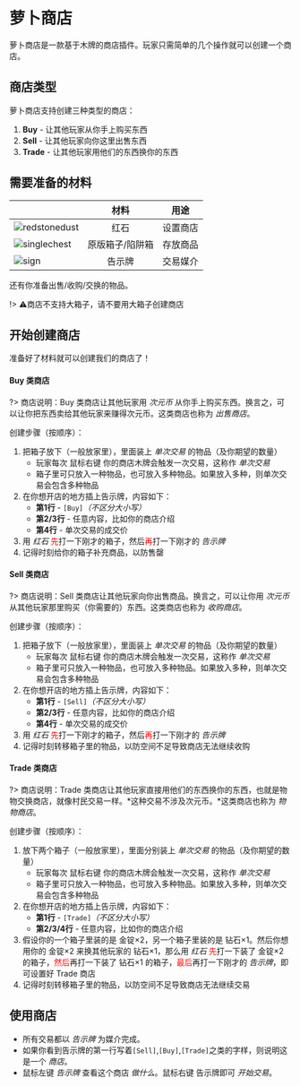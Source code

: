 # 萝卜商店

萝卜商店是一款基于木牌的商店插件。玩家只需简单的几个操作就可以创建一个商店。

## 商店类型

萝卜商店支持创建三种类型的商店：

1. **Buy** - 让其他玩家从你手上购买东西
2. **Sell** - 让其他玩家向你这里出售东西
3. **Trade** - 让其他玩家用他们的东西换你的东西

## 需要准备的材料

[redstone]: https://gamepedia.cursecdn.com/minecraft_gamepedia/thumb/9/91/Redstone_Dust_Revision_1.png/64px-Redstone_Dust_Revision_1.png ':size=32'
[singlechest]: https://gamepedia.cursecdn.com/minecraft_gamepedia/thumb/3/32/Chest_Revision_1.png/64px-Chest_Revision_1.png ':size=32'
[sign]: https://gamepedia.cursecdn.com/minecraft_gamepedia/thumb/0/0d/Oak_Sign_Revision_1.png/64px-Oak_Sign_Revision_1.png ':size=32'

|                             |      材料       |   用途   |
| --------------------------- | :-------------: | :------: |
| ![redstonedust][redstone]   |      红石       | 设置商店 |
| ![singlechest][singlechest] | 原版箱子/陷阱箱 | 存放商品 |
| ![sign][sign]               |     告示牌      | 交易媒介 |

还有你准备出售/收购/交换的物品。

!> ⚠️商店不支持大箱子，请不要用大箱子创建商店

## 开始创建商店

准备好了材料就可以创建我们的商店了！

<!-- tabs:start -->

#### **Buy 类商店**

?> 商店说明：Buy 类商店让其他玩家用 *次元币* 从你手上购买东西。换言之，可以让你把东西卖给其他玩家来赚得次元币。这类商店也称为 *出售商店*。

创建步骤（按顺序）：

1. 把箱子放下（一般放家里），里面装上 *单次交易* 的物品（及你期望的数量）
   - 玩家每次 <kbd>鼠标右键</kbd> 你的商店木牌会触发一次交易，这称作 *单次交易*
   - 箱子里可只放入一种物品，也可放入多种物品。如果放入多种，则单次交易会包含多种物品
2. 在你想开店的地方插上告示牌，内容如下：
   - **第1行** - `[Buy]`*（不区分大小写）*
   - **第2/3行** - 任意内容，比如你的商店介绍
   - **第4行** - 单次交易的成交价
3. 用 *红石* <span style="color: red">先</span>打一下刚才的箱子，然后<span style="color: red">再</span>打一下刚才的 *告示牌*
4. 记得时刻给你的箱子补充商品，以防售罄

#### **Sell 类商店**

?> 商店说明：Sell 类商店让其他玩家向你出售商品。换言之，可以让你用 *次元币* 从其他玩家那里购买（你需要的）东西。这类商店也称为 *收购商店*。

创建步骤（按顺序）：

1. 把箱子放下（一般放家里），里面装上 *单次交易* 的物品（及你期望的数量）
   - 玩家每次 <kbd>鼠标右键</kbd> 你的商店木牌会触发一次交易，这称作 *单次交易*
   - 箱子里可只放入一种物品，也可放入多种物品。如果放入多种，则单次交易会包含多种物品
2. 在你想开店的地方插上告示牌，内容如下：
   - **第1行** - `[Sell]`*（不区分大小写）*
   - **第2/3行** - 任意内容，比如你的商店介绍
   - **第4行** - 单次交易的成交价
3. 用 *红石* <span style="color: red">先</span>打一下刚才的箱子，然后<span style="color: red">再</span>打一下刚才的 *告示牌*
4. 记得时刻转移箱子里的物品，以防空间不足导致商店无法继续收购

#### **Trade 类商店**

?> 商店说明：Trade 类商店让其他玩家直接用他们的东西换你的东西，也就是物物交换商店，就像村民交易一样。*这种交易不涉及次元币。*这类商店也称为 *物物商店*。

创建步骤（按顺序）：

1. 放下两个箱子（一般放家里），里面分别装上 *单次交易* 的物品（及你期望的数量）
   - 玩家每次 <kbd>鼠标右键</kbd> 你的商店木牌会触发一次交易，这称作 *单次交易*
   - 箱子里可只放入一种物品，也可放入多种物品。如果放入多种，则单次交易会包含多种物品
2. 在你想开店的地方插上告示牌，内容如下：
   - **第1行** - `[Trade]`*（不区分大小写）*
   - **第2/3/4行** - 任意内容，比如你的商店介绍
3. 假设你的一个箱子里装的是 金锭×2，另一个箱子里装的是 钻石×1。然后你想用你的 金锭×2 来换其他玩家的 钻石×1，那么用 *红石* <span style="color: red">先</span>打一下装了 金锭×2 的箱子，<span style="color: red">然后</span>再打一下装了 钻石×1 的箱子，<span style="color: red">最后</span>再打一下刚才的 *告示牌*，即可设置好 Trade 商店
4. 记得时刻转移箱子里的物品，以防空间不足导致商店无法继续交易

<!-- tabs:end -->

## 使用商店

- 所有交易都以 *告示牌* 为媒介完成。
- 如果你看到告示牌的第一行写着`[Sell]`,`[Buy]`,`[Trade]`之类的字样，则说明这是一个 *商店*。
- <kbd>鼠标左键</kbd> *告示牌* 查看这个商店 *做什么*。<kbd>鼠标右键</kbd> 告示牌即可 *开始交易*。
